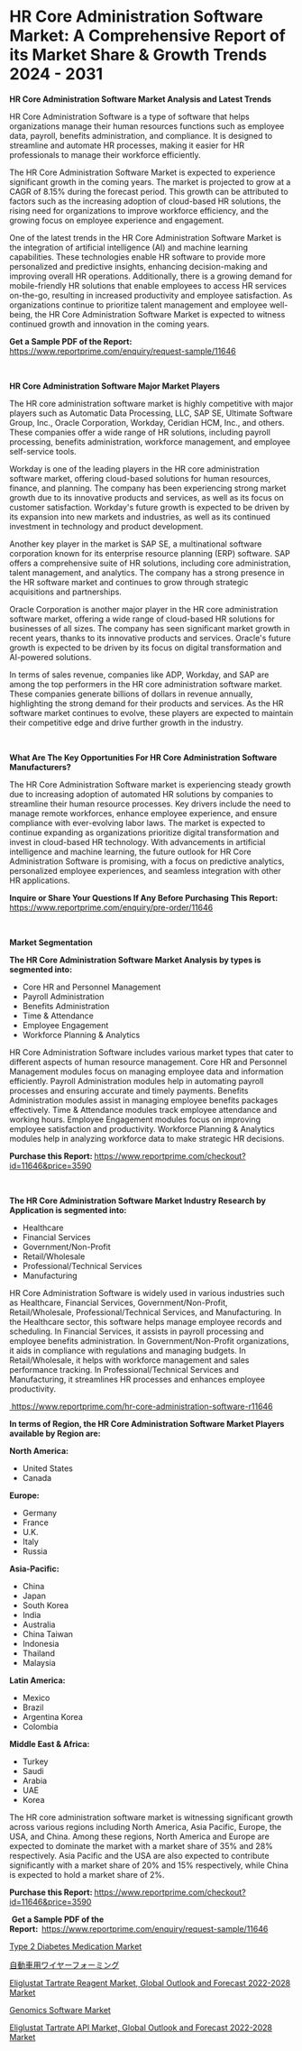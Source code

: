 <p><h1>HR Core Administration Software Market: A Comprehensive Report of its Market Share & Growth Trends 2024 - 2031</h1></p><p><strong>HR Core Administration Software Market Analysis and Latest Trends</strong></p>
<p><p>HR Core Administration Software is a type of software that helps organizations manage their human resources functions such as employee data, payroll, benefits administration, and compliance. It is designed to streamline and automate HR processes, making it easier for HR professionals to manage their workforce efficiently.</p><p>The HR Core Administration Software Market is expected to experience significant growth in the coming years. The market is projected to grow at a CAGR of 8.15% during the forecast period. This growth can be attributed to factors such as the increasing adoption of cloud-based HR solutions, the rising need for organizations to improve workforce efficiency, and the growing focus on employee experience and engagement.</p><p>One of the latest trends in the HR Core Administration Software Market is the integration of artificial intelligence (AI) and machine learning capabilities. These technologies enable HR software to provide more personalized and predictive insights, enhancing decision-making and improving overall HR operations. Additionally, there is a growing demand for mobile-friendly HR solutions that enable employees to access HR services on-the-go, resulting in increased productivity and employee satisfaction. As organizations continue to prioritize talent management and employee well-being, the HR Core Administration Software Market is expected to witness continued growth and innovation in the coming years.</p></p>
<p><strong>Get a Sample PDF of the Report:&nbsp;</strong> <a href="https://www.reportprime.com/enquiry/request-sample/11646">https://www.reportprime.com/enquiry/request-sample/11646</a></p>
<p>&nbsp;</p>
<p><strong>HR Core Administration Software Major Market Players</strong></p>
<p><p>The HR core administration software market is highly competitive with major players such as Automatic Data Processing, LLC, SAP SE, Ultimate Software Group, Inc., Oracle Corporation, Workday, Ceridian HCM, Inc., and others. These companies offer a wide range of HR solutions, including payroll processing, benefits administration, workforce management, and employee self-service tools.</p><p>Workday is one of the leading players in the HR core administration software market, offering cloud-based solutions for human resources, finance, and planning. The company has been experiencing strong market growth due to its innovative products and services, as well as its focus on customer satisfaction. Workday's future growth is expected to be driven by its expansion into new markets and industries, as well as its continued investment in technology and product development.</p><p>Another key player in the market is SAP SE, a multinational software corporation known for its enterprise resource planning (ERP) software. SAP offers a comprehensive suite of HR solutions, including core administration, talent management, and analytics. The company has a strong presence in the HR software market and continues to grow through strategic acquisitions and partnerships.</p><p>Oracle Corporation is another major player in the HR core administration software market, offering a wide range of cloud-based HR solutions for businesses of all sizes. The company has seen significant market growth in recent years, thanks to its innovative products and services. Oracle's future growth is expected to be driven by its focus on digital transformation and AI-powered solutions.</p><p>In terms of sales revenue, companies like ADP, Workday, and SAP are among the top performers in the HR core administration software market. These companies generate billions of dollars in revenue annually, highlighting the strong demand for their products and services. As the HR software market continues to evolve, these players are expected to maintain their competitive edge and drive further growth in the industry.</p></p>
<p>&nbsp;</p>
<p><strong>What Are The Key Opportunities For HR Core Administration Software Manufacturers?</strong></p>
<p><p>The HR Core Administration Software market is experiencing steady growth due to increasing adoption of automated HR solutions by companies to streamline their human resource processes. Key drivers include the need to manage remote workforces, enhance employee experience, and ensure compliance with ever-evolving labor laws. The market is expected to continue expanding as organizations prioritize digital transformation and invest in cloud-based HR technology. With advancements in artificial intelligence and machine learning, the future outlook for HR Core Administration Software is promising, with a focus on predictive analytics, personalized employee experiences, and seamless integration with other HR applications.</p></p>
<p><strong>Inquire or Share Your Questions If Any Before Purchasing This Report:</strong> <a href="https://www.reportprime.com/enquiry/pre-order/11646">https://www.reportprime.com/enquiry/pre-order/11646</a></p>
<p>&nbsp;</p>
<p><strong>Market Segmentation</strong></p>
<p><strong>The HR Core Administration Software Market Analysis by types is segmented into:</strong></p>
<p><ul><li>Core HR and Personnel Management</li><li>Payroll Administration</li><li>Benefits Administration</li><li>Time & Attendance</li><li>Employee Engagement</li><li>Workforce Planning & Analytics</li></ul></p>
<p><p>HR Core Administration Software includes various market types that cater to different aspects of human resource management. Core HR and Personnel Management modules focus on managing employee data and information efficiently. Payroll Administration modules help in automating payroll processes and ensuring accurate and timely payments. Benefits Administration modules assist in managing employee benefits packages effectively. Time & Attendance modules track employee attendance and working hours. Employee Engagement modules focus on improving employee satisfaction and productivity. Workforce Planning & Analytics modules help in analyzing workforce data to make strategic HR decisions.</p></p>
<p><strong>Purchase this Report:&nbsp;</strong><a href="https://www.reportprime.com/checkout?id=11646&price=3590">https://www.reportprime.com/checkout?id=11646&price=3590</a></p>
<p>&nbsp;</p>
<p><strong>The HR Core Administration Software Market Industry Research by Application is segmented into:</strong></p>
<p><ul><li>Healthcare</li><li>Financial Services</li><li>Government/Non-Profit</li><li>Retail/Wholesale</li><li>Professional/Technical Services</li><li>Manufacturing</li></ul></p>
<p><p>HR Core Administration Software is widely used in various industries such as Healthcare, Financial Services, Government/Non-Profit, Retail/Wholesale, Professional/Technical Services, and Manufacturing. In the Healthcare sector, this software helps manage employee records and scheduling. In Financial Services, it assists in payroll processing and employee benefits administration. In Government/Non-Profit organizations, it aids in compliance with regulations and managing budgets. In Retail/Wholesale, it helps with workforce management and sales performance tracking. In Professional/Technical Services and Manufacturing, it streamlines HR processes and enhances employee productivity.</p></p>
<p><a href="https://www.reportprime.com/hr-core-administration-software-r11646">&nbsp;https://www.reportprime.com/hr-core-administration-software-r11646</a></p>
<p><strong>In terms of Region, the HR Core Administration Software Market Players available by Region are:</strong></p>
<p>
    <p> <strong> North America: </strong>
        <ul>
            <li>United States</li>
            <li>Canada</li>
        </ul>
        </p> 
    <p> <strong> Europe: </strong>
        <ul>
            <li>Germany</li>
            <li>France</li>
            <li>U.K.</li>
            <li>Italy</li>
            <li>Russia</li>
        </ul>
        </p> 
    <p> <strong> Asia-Pacific: </strong>
        <ul>
            <li>China</li>
            <li>Japan</li>
            <li>South Korea</li>
            <li>India</li>
            <li>Australia</li>
            <li>China Taiwan</li>
            <li>Indonesia</li>
            <li>Thailand</li>
            <li>Malaysia</li>
        </ul>
        </p> 
    <p> <strong> Latin America: </strong>
        <ul>
            <li>Mexico</li>
            <li>Brazil</li>
            <li>Argentina Korea</li>
            <li>Colombia</li>
        </ul>
        </p> 
    <p> <strong> Middle East & Africa: </strong>
        <ul>
            <li>Turkey</li>
            <li>Saudi</li>
            <li>Arabia</li>
            <li>UAE</li>
            <li>Korea</li>
        </ul>
    </p>
    </p>
<p><p>The HR core administration software market is witnessing significant growth across various regions including North America, Asia Pacific, Europe, the USA, and China. Among these regions, North America and Europe are expected to dominate the market with a market share of 35% and 28% respectively. Asia Pacific and the USA are also expected to contribute significantly with a market share of 20% and 15% respectively, while China is expected to hold a market share of 2%.</p></p>
<p><strong>Purchase this Report: </strong><a href="https://www.reportprime.com/checkout?id=11646&price=3590">https://www.reportprime.com/checkout?id=11646&price=3590</a></p>
<p>&nbsp;<strong>Get a Sample PDF of the Report:&nbsp;&nbsp;</strong><a href="https://www.reportprime.com/enquiry/request-sample/11646">https://www.reportprime.com/enquiry/request-sample/11646</a></p>
<p><strong></strong></p>
<p><p><a href="https://medium.com/@caleighconn1938/type-2-diabetes-medication-industry-sector-new-technologies-and-market-impact-forecasted-for-865aea23484f">Type 2 Diabetes Medication Market</a></p><p><a href="https://medium.com/@lindakreitz2023/%E8%87%AA%E5%8B%95%E8%BB%8A%E7%94%A8%E3%83%AF%E3%82%A4%E3%83%A4%E3%83%95%E3%82%A9%E3%83%BC%E3%83%9F%E3%83%B3%E3%82%B0%E5%B8%82%E5%A0%B4-%E6%A5%AD%E7%95%8C%E3%81%AE%E5%8B%95%E5%90%91-%E6%88%90%E9%95%B7%E8%BB%8C%E9%81%93-%E3%81%8A%E3%82%88%E3%81%B3%E3%82%B0%E3%83%AD%E3%83%BC%E3%83%90%E3%83%AB%E5%B8%82%E5%A0%B4-69597cade6bc">自動車用ワイヤーフォーミング</a></p><p><a href="https://issuu.com/reportprime-2/docs/eliglustat-tartrate-reagent-market-_20aa1859cc7a75">Eliglustat Tartrate Reagent Market, Global Outlook and Forecast 2022-2028 Market</a></p><p><a href="https://github.com/ChiragRP21/Market-Research-Report-List-6/blob/main/genomics-software-market.md">Genomics Software Market</a></p><p><a href="https://issuu.com/reportprime-2/docs/eliglustat-tartrate-api-market-glob_06a670135f7e51">Eliglustat Tartrate API Market, Global Outlook and Forecast 2022-2028 Market</a></p></p>